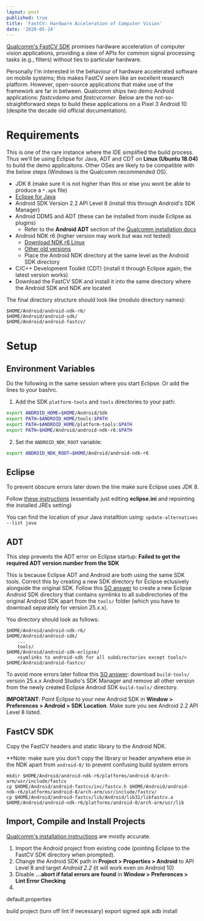 ```yaml
---
layout: post
published: true
title: 'FastCV: Hardware Acceleration of Computer Vision'
date: '2020-05-24'
---
```

[Qualcomm's FastCV SDK](https://developer.qualcomm.com/software/fast-cv-sdk) promises hardware acceleration of computer vision applications, providing a slew of APIs for common signal processing tasks (e.g., filters) without ties to particular hardware.

Personally I'm interested in the behaviour of hardware accelerated software on mobile systems; this makes FastCV seem like an excellent research platform. However, open-source applications that make use of the framework are far in between. Qualcomm ships two demo Android applications: *fastcvdemo* amd *fastcvcorner*. Below are the not-so-straightforward steps to build these applications on a Pixel 3 Android 10 (despite the decade old official documentation).

# Requirements
This is one of the rare instance where the IDE simplified the build process. Thus we'll be using Eclipse for Java, ADT and CDT on **Linux (Ubuntu 18.04)** to build the demo applicaitons. Other OSes are likely to be compatible with the below steps (Windows is the Qualcomm recommended OS).

- JDK 8 (make sure it is not higher than this or else you wont be able to produce a `*.apk` file)
- [Eclipse for Java](http://www.eclipse.org/downloads/)
- Android SDK Version 2.2 API Level 8 (install this through Android's SDK Manager)
- Android DDMS and ADT (these can be installed from inside Eclipse as plugins)
  - Refer to the **Android ADT** section of the [Qualcomm installation docs](https://developer.qualcomm.com/software/fast-cv-sdk/setting-up)
- Android NDK r6 (higher version may work but was not tested)
  - [Download NDK r6 Linux](https://dl.google.com/android/ndk/android-ndk-r6-linux-x86.tar.bz2)
  - [Other old versions](https://stackoverflow.com/a/28088215)
  - Place the Android NDK directory at the same level as the Android SDK directory
- C/C++ Development Toolkit (CDT) (install it through Eclipse again; the latest version works)
- Download the FastCV SDK and install it into the same directory where the Android SDK and NDK are located

The final directory structure should look like (modulo directory names):
```
$HOME/Android/android-ndk-r6/
$HOME/Android/android-sdk/
$HOME/Android/android-fastcv/
```

# Setup
## Environment Variables
Do the following in the same session where you start Eclipse. Or add the lines to your bashrc.

1. Add the SDK `platform-tools` and `tools` directories to your path:
```bash
export ANDROID_HOME=$HOME/Android/Sdk
export PATH=$ANDROID_HOME/tools:$PATH
export PATH=$ANDROID_HOME/platform-tools:$PATH
export PATH=$HOME/Android/android-ndk-r6:$PATH
```
2. Set the `ANDROID_NDK_ROOT` variable:
```bash
export ANDROID_NDK_ROOT=$HOME/Android/android-ndk-r6
```

## Eclipse
To prevent obscure errors later down the line make sure Eclipse uses JDK 8.

Follow [these instructions](https://stackoverflow.com/a/50164402) (essentially just editing **eclipse.ini** and repointing the installed JREs setting)

You can find the location of your Java installtion using:
`update-alternatives --list java`

## ADT
This step prevents the ADT error on Eclipse startup: **Failed to get the required ADT version number from the SDK**

This is because Eclipse ADT and Android are both using the same SDK tools. Correct this by creating a new SDK directory for Eclipse eclusively alongside the original SDK. Follow this [SO answer](https://stackoverflow.com/a/48153498/3842406) to create a new Eclipse Android SDK directory that contains symlinks to all subdirectories of the original Android SDK apart from the `tools/` folder (which you have to download separately for version 25.x.x).

You directory should look as follows:

```
$HOME/Android/android-ndk-r6/
$HOME/Android/android-sdk/
    ...
    tools/
$HOME/Android/android-sdk-eclipse/
    <symlinks to android-sdk for all subdirectories except tools/>
$HOME/Android/android-fastcv/
```

To avoid more errors later follow this [SO answer](https://stackoverflow.com/a/44916103/3842406): download `build-tools/` version 25.x.x Android Studio's SDK Manager and remove all other version from the newly created Eclipse Android SDK `build-tools/` directory.

**IMPORTANT**: Point Eclipse to your new Android SDK in **Window > Preferences > Android > SDK Location**. Make sure you see Android 2.2 API Level 8 listed.

## FastCV SDK
Copy the FastCV headers and static library to the Android NDK.

**Note: make sure you don't copy the library or header anywhere else in the NDK apart from `android-8/` to prevent confusing build system errors

```
mkdir $HOME/Android/android-ndk-r6/platforms/android-8/arch-arm/usr/include/fastcv
cp $HOME/Android/android-fastcv/inc/fastcv.h $HOME/Android/android-ndk-r6/platforms/android-8/arch-arm/usr/include/fastcv/
cp $HOME/Android/android-fastcv/lib/Android/lib32/libfastcv.a $HOME/Android/android-ndk-r6/platforms/android-8/arch-arm/usr/lib
```

## Import, Compile and Install Projects
[Qualcomm's installation instructions](https://developer.qualcomm.com/software/fast-cv-sdk/sample-app) are mostly accurate.

1. Import the Android project from existing code (pointing Eclipse to the FastCV SDK directory when prompted).
2. Change the Android SDK path in **Project > Properties > Android** to API Level 8 and target *Android 2.2* (it will work even on Android 10)
3. Disable **...abort if fatal errors are found** in **Window > Preferences > Lint Error Checking**
4. 

default.properties

build project
  (turn off lint if necessary)
export signed apk
adb install